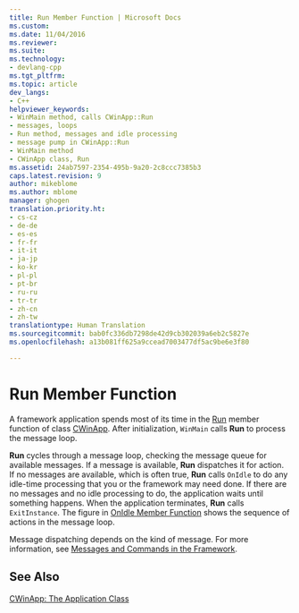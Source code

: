 ```yaml
---
title: Run Member Function | Microsoft Docs
ms.custom: 
ms.date: 11/04/2016
ms.reviewer: 
ms.suite: 
ms.technology:
- devlang-cpp
ms.tgt_pltfrm: 
ms.topic: article
dev_langs:
- C++
helpviewer_keywords:
- WinMain method, calls CWinApp::Run
- messages, loops
- Run method, messages and idle processing
- message pump in CWinApp::Run
- WinMain method
- CWinApp class, Run
ms.assetid: 24ab7597-2354-495b-9a20-2c8ccc7385b3
caps.latest.revision: 9
author: mikeblome
ms.author: mblome
manager: ghogen
translation.priority.ht:
- cs-cz
- de-de
- es-es
- fr-fr
- it-it
- ja-jp
- ko-kr
- pl-pl
- pt-br
- ru-ru
- tr-tr
- zh-cn
- zh-tw
translationtype: Human Translation
ms.sourcegitcommit: bab0fc336db7298de42d9cb302039a6eb2c5827e
ms.openlocfilehash: a13b081ff625a9ccead7003477df5ac9be6e3f80

---
```

# Run Member Function
A framework application spends most of its time in the [Run](../mfc/reference/cwinapp-class.md#cwinapp__run) member function of class [CWinApp](../mfc/reference/cwinapp-class.md). After initialization, `WinMain` calls **Run** to process the message loop.  
  
 **Run** cycles through a message loop, checking the message queue for available messages. If a message is available, **Run** dispatches it for action. If no messages are available, which is often true, **Run** calls `OnIdle` to do any idle-time processing that you or the framework may need done. If there are no messages and no idle processing to do, the application waits until something happens. When the application terminates, **Run** calls `ExitInstance`. The figure in [OnIdle Member Function](../mfc/onidle-member-function.md) shows the sequence of actions in the message loop.  
  
 Message dispatching depends on the kind of message. For more information, see [Messages and Commands in the Framework](../mfc/messages-and-commands-in-the-framework.md).  
  
## See Also  
 [CWinApp: The Application Class](../mfc/cwinapp-the-application-class.md)



<!--HONumber=Jan17_HO1-->


